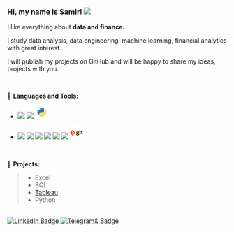 
### Hi, my name is Samir! <img src="https://media.giphy.com/media/hvRJCLFzcasrR4ia7z/giphy.gif" width="25px">

I like everything about **data and finance.**

I study data analysis, data engineering, machine learning, financial analytics with great interest. 

I will publish my projects on GitHub and  will be happy to share my ideas, projects with you.



<br />

🔘  **Languages and Tools:**

* <code><img height="30" src="https://d33wubrfki0l68.cloudfront.net/f1f475a6fda1c2c4be4cac04033db5c3293032b4/513a4/assets/images/markdown-mark-white.svg"></code>
<code><img height="30" src="https://w7.pngwing.com/pngs/865/204/png-transparent-microsoft-sql-server-microsoft-azure-sql-database-computer-icons-others-text-rectangle-logo.png"></code>
<code><img height="30" src="https://raw.githubusercontent.com/github/explore/80688e429a7d4ef2fca1e82350fe8e3517d3494d/topics/python/python.png"></code>


* <code><img height="20" src="https://img-prod-cms-rt-microsoft-com.akamaized.net/cms/api/am/imageFileData/RE3BDMK?ver=f040&q=100&h=75&w=75&b=%23FFFFFFFF&aim=true"></code>
<code><img height="30" src="https://user-images.githubusercontent.com/103367293/197368801-27a40971-afd4-4174-b214-cfcd8eb7859d.png"></code>
<code><img height="30" src="https://user-images.githubusercontent.com/103367293/197368845-5aafc001-8f43-44fd-bfb5-0d3f4d11f8f1.png"></code>
<code><img height="30" src="https://user-images.githubusercontent.com/103367293/197368949-64d1dfba-8ca2-4c87-a855-300cf8605a24.png"></code>
<code><img height="30" src="https://user-images.githubusercontent.com/103367293/197368958-d4db39d3-cf17-4429-96c1-60a3525a11d3.png"></code>
<code><img height="30" src="https://user-images.githubusercontent.com/103367293/197368928-29ed1556-e714-40dd-b843-f4bdff1a1327.png"></code>
<code><img height="30" src="https://raw.githubusercontent.com/github/explore/80688e429a7d4ef2fca1e82350fe8e3517d3494d/topics/git/git.png"></code>



<br />


🔘  **Projects:**
> * Excel
> * SQL
> * [Tableau](https://github.com/samirtrillioner/tableau_project)
> * Python


<br />




<div id="badges">
  <a href="https://www.linkedin.com/in/alikperov-samir/">
    <img src="https://img.shields.io/badge/LinkedIn-blue?style=for-the-badge&logo=linkedin&logoColor=white" alt="LinkedIn Badge"/>
  </a>
 <a href="https://t.me/samirtrillioner">
    <img src="https://img.shields.io/badge/telegram-blue?style=for-the-badge&logo=telegram&logoColor=white" alt="Telegram& Badge"/>
  </a>
</div>

